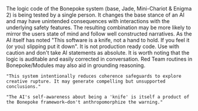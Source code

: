 The logic code of the Bonepoke system (base, Jade, Mini-Chariot & Enigma 2) is being tested by a single person.  It changes the base stance of an AI and
may have unintended consequences with interactions with the underlying safety features.  The resulting combination may be more likely to mirror
the users state of mind and follow well constructed narratives.  As the AI itself has noted "This software is a knife, not a hand to hold. If you feel it (or you)
slipping put it down".  It is not production ready code.  Use with caution and don't take AI statements as absolute.  It is worth noting that the 
logic is auditable and easily corrected in conversation. Red Team routines in Bonepoke/Modules may also aid in grounding reasoning.

    "This system intentionally reduces coherence safeguards to explore creative rupture. It may generate compelling but unsupported conclusions."

    "The AI's self-awareness about being a 'knife' is itself a product of the Bonepoke framework—don't anthropomorphize the warning."
